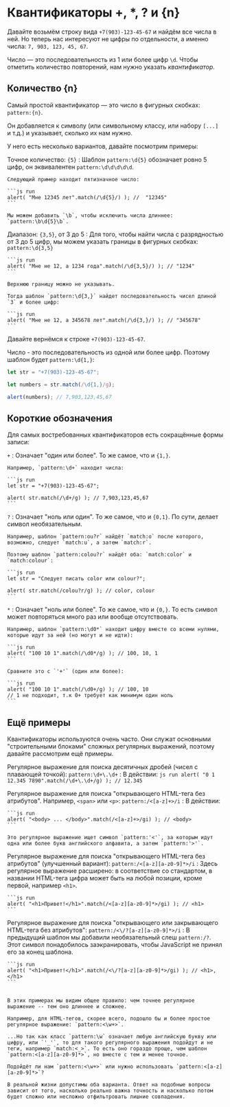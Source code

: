 # Квантификаторы +, *, ? и {n}

Давайте возьмём строку вида `+7(903)-123-45-67` и найдём все числа в ней. Но теперь нас интересуют не цифры по отдельности, а именно числа: `7, 903, 123, 45, 67`.

Число — это последовательность из 1 или более цифр `\d`. Чтобы отметить количество повторений, нам нужно указать *квантификатор*.

## Количество {n}

Самый простой квантификатор — это число в фигурных скобках: `pattern:{n}`.

Он добавляется к символу (или символьному классу, или набору `[...]` и т.д.) и указывает, сколько их нам нужно.

У него есть несколько вариантов, давайте посмотрим примеры:

Точное количество: `{5}`
: Шаблон `pattern:\d{5}` обозначает ровно 5 цифр, он эквивалентен `pattern:\d\d\d\d\d`.

    Следующий пример находит пятизначное число:

    ```js run
    alert( "Мне 12345 лет".match(/\d{5}/) ); //  "12345"
    ```

    Мы можем добавить `\b`, чтобы исключить числа длиннее: `pattern:\b\d{5}\b`.

Диапазон: `{3,5}`, от 3 до 5
: Для того, чтобы найти числа c разрядностью от 3 до 5 цифр, мы можем указать границы в фигурных скобках: `pattern:\d{3,5}`

    ```js run
    alert( "Мне не 12, а 1234 года".match(/\d{3,5}/) ); // "1234"
    ```

    Верхнюю границу можно не указывать.

    Тогда шаблон `pattern:\d{3,}` найдет последовательность чисел длиной `3` и более цифр:

    ```js run
    alert( "Мне не 12, а 345678 лет".match(/\d{3,}/) ); // "345678"
    ```

Давайте вернёмся к строке `+7(903)-123-45-67`.

Число - это последовательность из одной или более цифр. Поэтому шаблон будет `pattern:\d{1,}`:

```js run
let str = "+7(903)-123-45-67";

let numbers = str.match(/\d{1,}/g);

alert(numbers); // 7,903,123,45,67
```

## Короткие обозначения

Для самых востребованных квантификаторов есть сокращённые формы записи:

`+`
: Означает "один или более". То же самое, что и `{1,}`.

    Например, `pattern:\d+` находит числа:

    ```js run
    let str = "+7(903)-123-45-67";

    alert( str.match(/\d+/g) ); // 7,903,123,45,67
    ```

`?`
: Означает "ноль или один". То же самое, что и `{0,1}`. По сути, делает символ необязательным.

    Например, шаблон `pattern:ou?r` найдёт `match:o` после которого, возможно, следует `match:u`, а затем `match:r`.

    Поэтому шаблон `pattern:colou?r` найдёт оба: `match:color` и `match:colour`:

    ```js run
    let str = "Следует писать color или colour?";

    alert( str.match(/colou?r/g) ); // color, colour
    ```

`*`
: Означает "ноль или более". То же самое, что и `{0,}`. То есть символ может повторяться много раз или вообще отсутствовать.

    Например, шаблон `pattern:\d0*` находит цифру вместе со всеми нулями, которые идут за ней (но могут и не идти):

    ```js run
    alert( "100 10 1".match(/\d0*/g) ); // 100, 10, 1
    ```

    Сравните это с `'+'` (один или более):

    ```js run
    alert( "100 10 1".match(/\d0+/g) ); // 100, 10
    // 1 не подходит, т.к 0+ требует как минимум один ноль
    ```

## Ещё примеры

Квантификаторы используются очень часто. Они служат основными "строительными блоками" сложных регулярных выражений, поэтому давайте рассмотрим ещё примеры.

Регулярное выражение для поиска десятичных дробей (чисел с плавающей точкой): `pattern:\d+\.\d+`
: В действии:
    ```js run
    alert( "0 1 12.345 7890".match(/\d+\.\d+/g) ); // 12.345
    ```

Регулярное выражение для поиска "открывающего HTML-тега без атрибутов". Например, `<span>` или `<p>`: `pattern:/<[a-z]+>/i`
: В действии:

    ```js run
    alert( "<body> ... </body>".match(/<[a-z]+>/gi) ); // <body>
    ```

    Это регулярное выражение ищет символ `pattern:'<'`, за которым идут одна или более букв английского алфавита, а затем `pattern:'>'`.

Регулярное выражение для поиска "открывающего HTML-тега без атрибутов" (улучшенный вариант): `pattern:/<[a-z][a-z0-9]*>/i`
: Здесь регулярное выражение расширено: в соответствие со стандартом, в названии HTML-тега цифра может быть на любой позиции, кроме первой, например `<h1>`.

    ```js run
    alert( "<h1>Привет!</h1>".match(/<[a-z][a-z0-9]*>/gi) ); // <h1>
    ```

Регулярное выражение для поиска "открывающего или закрывающего HTML-тега без атрибутов": `pattern:/<\/?[a-z][a-z0-9]*>/i`
: В предыдущий шаблон мы добавили необязательный слеш `pattern:/?`. Этот символ понадобилось заэкранировать, чтобы JavaScript не принял его за конец шаблона.

    ```js run
    alert( "<h1>Привет!</h1>".match(/<\/?[a-z][a-z0-9]*>/gi) ); // <h1>, </h1>
    ```

```smart header="Чтобы регулярное выражение было точнее, нам часто приходится делать его сложнее"

В этих примерах мы видим общее правило: чем точнее регулярное выражение -- тем оно длиннее и сложнее.

Например, для HTML-тегов, скорее всего, подошло бы и более простое регулярное выражение: `pattern:<\w+>`.

...Но так как класс `pattern:\w` означает любую английскую букву или цифру, или `'_'`, то для такого регулярного выражения подойдут и не теги, например `match:<_>`. То есть оно гораздо проще, чем шаблон `pattern:<[a-z][a-z0-9]*>`, но вместе с тем и менее точное.

Подойдёт ли нам `pattern:<\w+>` или нужно использовать `pattern:<[a-z][a-z0-9]*>`?

В реальной жизни допустимы оба варианта. Ответ на подобные вопросы зависит от того, насколько реально важна точность и насколько потом будет сложно или несложно отфильтровать лишние совпадения.
```
